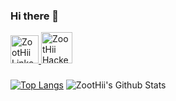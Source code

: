 ### Hi there 👋

<a href="https://www.linkedin.com/in/zoothii/">
<img alt="ZootHii Linkedin" src="https://user-images.githubusercontent.com/34456517/108375286-dd237b80-7212-11eb-981a-c5391863b7f6.png" width=45" height="45">
</a>

<a href="https://www.hackerrank.com/ZootHii">
<img alt="ZootHii Hackerrank" src="https://user-images.githubusercontent.com/34456517/108373456-f75c5a00-7210-11eb-8a85-0c76900e84e5.png" width=50" height="50">
</a>

###
[![Top Langs](https://github-readme-stats.vercel.app/api/top-langs/?username=ZootHii&exclude_repo=MyMemoryApp,AddandRemovePatient,Desing-And-Analysis-of-Algorithms,Pygame,Object-Pooling-Algorithms-Project,ArtBook,Learning-API-COVID-19,Data-Structures-HW2,Data-Structures-HW1,MyApplication,AYBUProject&hide=shaderlab,makefile&layout=demo&theme=radical&hide_border=true)](https://github.com/ZootHii/github-readme-stats)
![ZootHii's Github Stats](https://github-readme-stats.vercel.app/api?username=ZootHii&show_icons=true&theme=radical&hide=prs&hide_border=true)

